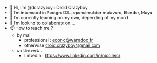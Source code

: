 - 👋 Hi, I’m @dcrazyboy : Droid Crazyboy
- 👀 I’m interested in PostgreSQL, opensimulator metavers, Blender, Maya 
- 🌱 I’m currently learning on my own, depending of my mood
- 💞️ I’m looking to collaborate on ...
- 📫 How to reach me ?
   - by mail 
       - professional : econic@wanadoo.fr 
       - otherwise droid.crazyboy@gmail.com 
   - on the web :
       - Linkedin : https://www.linkedin.com/in/nicollejc/


<!---
dcrazyboy/dcrazyboy is a ✨ special ✨ repository because its `README.md` (this file) appears on your GitHub profile.
You can click the Preview link to take a look at your changes.
--->
